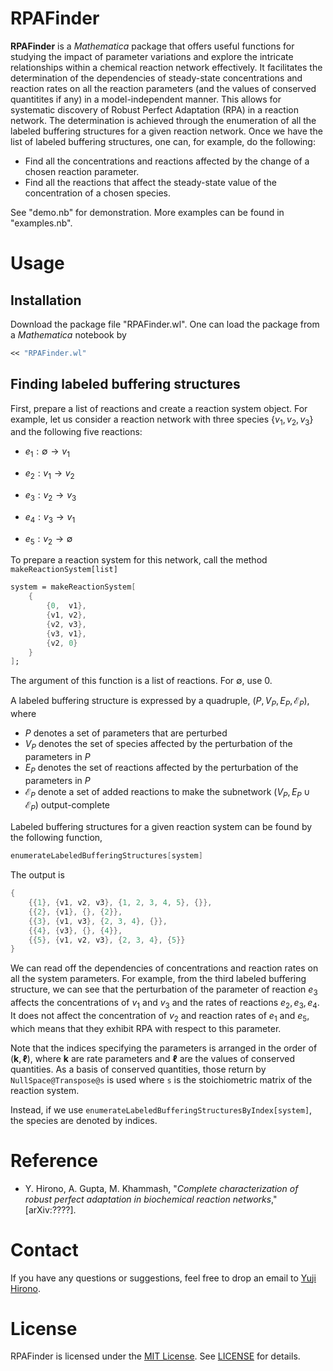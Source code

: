 # RPAFinder

**RPAFinder** is a _Mathematica_ package that offers useful functions for studying the impact of parameter variations and explore the intricate relationships within a chemical reaction network effectively. 
It facilitates the determination of the dependencies of steady-state concentrations and reaction rates on all the reaction parameters (and the values of conserved quantitites if any) in a model-independent manner.
This allows for systematic discovery of Robust Perfect Adaptation (RPA) in a reaction network.
The determination is achieved through the enumeration of all the labeled buffering structures for a given reaction network. 
Once we have the list of labeled buffering structures, one can, for example, do the following:

- Find all the concentrations and reactions affected by the change of a chosen reaction parameter. 
- Find all the reactions that affect the steady-state value of the concentration of a chosen species. 

See "demo.nb" for demonstration. More examples can be found in "examples.nb".


# Usage

## Installation

Download the package file "RPAFinder.wl". 
One can load the package from a _Mathematica_ notebook by

```mathematica
<< "RPAFinder.wl"
```

## Finding labeled buffering structures

First, prepare a list of reactions and create a reaction system object. For example, let us consider a reaction network with three species $\{v_1,v_2,v_3\}$ and the following five reactions:

- $e_1: \emptyset \to v_1$

- $e_2: v_1 \to v_2$

- $e_3:v_2 \to v_3$

- $e_4:v_3 \to v_1$

- $e_5:v_2 \to \emptyset$

To prepare a reaction system for this network, call the method `makeReactionSystem[list]`

```mathematica 
system = makeReactionSystem[ 
	{
		{0,  v1},
		{v1, v2},
		{v2, v3},
		{v3, v1},
		{v2, 0}
	}
];
```
The argument of this function is a list of reactions. For $\emptyset$, use 0. 

A labeled buffering structure is expressed by a quadruple, 
$( P, V_P, E_P, \mathcal E_P)$, where 

- $P$ denotes a set of parameters that are perturbed
- $V_P$ denotes the set of species affected by the perturbation of the parameters in $P$ 
- $E_P$ denotes the set of reactions affected by the perturbation of the parameters in $P$
- $\mathcal E_P$ denote a set of added reactions to make the subnetwork $(V_P,E_P \cup \mathcal E_P)$ output-complete 

Labeled buffering structures for a given reaction system can be found by the following function, 

```mathematica 
enumerateLabeledBufferingStructures[system]
```

The output is 

```mathematica 
{
	{{1}, {v1, v2, v3}, {1, 2, 3, 4, 5}, {}}, 
	{{2}, {v1}, {}, {2}}, 
	{{3}, {v1, v3}, {2, 3, 4}, {}}, 
	{{4}, {v3}, {}, {4}}, 
	{{5}, {v1, v2, v3}, {2, 3, 4}, {5}}
}
```

We can read off the dependencies of concentrations and reaction rates on all the system parameters. For example, from the third labeled buffering structure, we can see that the perturbation of the parameter of reaction $e_3$ affects the concentrations of $v_1$ and $v_3$ and the rates of reactions $e_2,e_3,e_4$. It does not affect the concentration of $v_2$ and reaction rates of $e_1$ and $e_5$, which means that they exhibit RPA with respect to this parameter. 

Note that the indices specifying the parameters is arranged in the order of $(\bm k, \bm \ell)$, where $\bm k$ are rate parameters and $\bm \ell$ are the values of conserved quantities. 
As a basis of conserved quantities, those return by `NullSpace@Transpose@s` is used where `s` is the stoichiometric matrix of the reaction system. 

Instead, if we use `enumerateLabeledBufferingStructuresByIndex[system]`, the species are denoted by indices. 


# Reference

- Y. Hirono, A. Gupta, M. Khammash, "_Complete characterization of robust perfect adaptation in biochemical reaction networks_," [arXiv:????]. 


# Contact

If you have any questions or suggestions, feel free to drop an email to [Yuji Hirono](mailto:yuji.hirono@gmail.com).


# License

RPAFinder is licensed under the [MIT License](https://opensource.org/license/mit/). See [LICENSE](LICENSE) for details.
